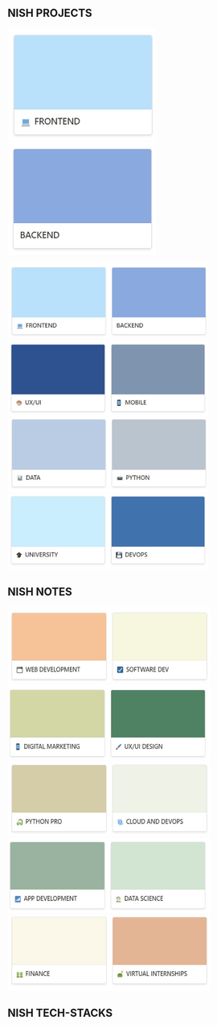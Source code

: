 
## NISH PROJECTS

[![image](https://github.com/NishitaErvantikar9/NishitaErvantikar9/blob/main/Images-Readme/PROJECTS/image_part_001.jpg)](https://github.com/NishitaErvantikar9/Frontend-Projects)[![image](https://github.com/NishitaErvantikar9/NishitaErvantikar9/blob/main/Images-Readme/PROJECTS/image_part_002.jpg)](https://github.com/NishitaErvantikar9/Frontend-Projects)


[<img src="https://github.com/NishitaErvantikar9/NishitaErvantikar9/blob/main/Images-Readme/PROJECTS/image_part_001.jpg" height="150px" width="200px">](https://github.com/NishitaErvantikar9/Frontend-Projects)[<img src="https://github.com/NishitaErvantikar9/NishitaErvantikar9/blob/main/Images-Readme/PROJECTS/image_part_002.jpg" height="150px" width="200px" >](https://github.com/NishitaErvantikar9/Backend-Projects)[<img src="https://github.com/NishitaErvantikar9/NishitaErvantikar9/blob/main/Images-Readme/PROJECTS/image_part_003.jpg" height="150px" width="200px">](https://github.com/NishitaErvantikar9/UX-UI-Bootcamp)[<img src="https://github.com/NishitaErvantikar9/NishitaErvantikar9/blob/main/Images-Readme/PROJECTS/image_part_004.jpg" height="150px" width="200px">](https://github.com/NishitaErvantikar9/App-development)[<img src="https://github.com/NishitaErvantikar9/NishitaErvantikar9/blob/main/Images-Readme/PROJECTS/image_part_005.jpg" height="150px" width="200px">](https://github.com/NishitaErvantikar9/DS-and-ML-projects)[<img src="https://github.com/NishitaErvantikar9/NishitaErvantikar9/blob/main/Images-Readme/PROJECTS/image_part_006.jpg" height="150px" width="200px">](https://github.com/NishitaErvantikar9/Python-Projects)[<img src="https://github.com/NishitaErvantikar9/NishitaErvantikar9/blob/main/Images-Readme/PROJECTS/image_part_007.jpg" height="150px" width="200px">](https://github.com/NishitaErvantikar9/Web-Development-Bootcamp)[<img src="https://github.com/NishitaErvantikar9/NishitaErvantikar9/blob/main/Images-Readme/PROJECTS/image_part_008.jpg" height="150px" width="200px">](https://github.com/NishitaErvantikar9/Web-Development-Bootcamp)


## NISH NOTES 

[<img src="https://github.com/NishitaErvantikar9/NishitaErvantikar9/blob/main/Images-Readme/NOTES/image_part_001.jpg" height="150px" width="202px">](https://github.com/NishitaErvantikar9/Web-Development-Bootcamp)[<img src="https://github.com/NishitaErvantikar9/NishitaErvantikar9/blob/main/Images-Readme/NOTES/image_part_002.jpg" height="150px" width="202px">](https://github.com/NishitaErvantikar9/Software-Development-Bootcamp)[<img src="https://github.com/NishitaErvantikar9/NishitaErvantikar9/blob/main/Images-Readme/NOTES/image_part_003.jpg" height="150px" width="202px">](https://github.com/NishitaErvantikar9/Digital-Marketing-Bootcamp)[<img src="https://github.com/NishitaErvantikar9/NishitaErvantikar9/blob/main/Images-Readme/NOTES/image_part_004.jpg" height="150px" width="202px">](https://github.com/NishitaErvantikar9/UX-UI-Bootcamp)[<img src="https://github.com/NishitaErvantikar9/NishitaErvantikar9/blob/main/Images-Readme/NOTES/image_part_005.jpg" height="150px" width="202px">](https://github.com/NishitaErvantikar9/Python-Pro-Bootcamp)[<img src="https://github.com/NishitaErvantikar9/NishitaErvantikar9/blob/main/Images-Readme/NOTES/image_part_006.jpg" height="150px" width="202px">](https://github.com/NishitaErvantikar9/Cloud-and-Devops)[<img src="https://github.com/NishitaErvantikar9/NishitaErvantikar9/blob/main/Images-Readme/NOTES/image_part_007.jpg" height="150px" width="202px">](https://github.com/NishitaErvantikar9/App-development)[<img src="https://github.com/NishitaErvantikar9/NishitaErvantikar9/blob/main/Images-Readme/NOTES/image_part_008.jpg" height="150px" width="202px">](https://github.com/NishitaErvantikar9/Data-Science-Bootcamp)[<img src="https://github.com/NishitaErvantikar9/NishitaErvantikar9/blob/main/Images-Readme/NOTES/image_part_009.jpg" height="150px" width="202px">](https://github.com/NishitaErvantikar9/Web-Development-Bootcamp/tree/main/HTML)[<img src="https://github.com/NishitaErvantikar9/NishitaErvantikar9/blob/main/Images-Readme/NOTES/image_part_010.jpg" height="150px" width="202px">](https://github.com/NishitaErvantikar9/Web-Development-Bootcamp/tree/main/HTML)

## NISH TECH-STACKS

